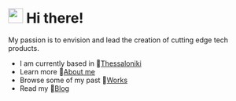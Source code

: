 <h1><img src="https://media.giphy.com/media/hvRJCLFzcasrR4ia7z/giphy.gif" width="30"> Hi there!</h1> 
<p>My passion is to envision and lead the creation of cutting edge tech products.</p>

-  I am currently based in 📍[Thessaloniki](https://goo.gl/maps/W5Hchwq6Ri1MevUj9)
-  Learn more :man:[About me](https://www.ntemposd.me/about)
-  Browse some of my past :wrench:[Works](https://www.ntemposd.me/works)
-  Read my :book:[Blog](https://www.ntemposd.me/blog)
